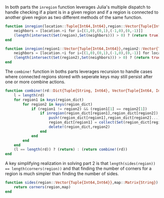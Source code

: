 In both parts the `inregion` function leverages Julia's multiple dispatch to handle checking if a plant is in a given region and if a region is connected to another given region as two different methods of the same function. 
```julia
function inregion(location::Tuple{Int64,Int64},region::Vector{Tuple{Int64,Int64}})::Bool
    neighbors = [location.+i for i=[(1,0),(0,1),(-1,0),(0,-1)]]
    (length(intersect(Set(region),Set(neighbors))) > 0) ? (return true) : (return false)
end

function inregion(region1::Vector{Tuple{Int64,Int64}},region2::Vector{Tuple{Int64,Int64}})::Bool
    neighbors = [location.+i for i=[(1,0),(0,1),(-1,0),(0,-1)] for location=region1]
    (length(intersect(Set(region2),Set(neighbors))) > 0) ? (return true) : (return false)
end
```

The `combine!` function in boths parts leverages recursion to handle cases where connected regions stored with seperate keys may still persist after one or more combine actions. 
```julia
function combine!(rd::Dict{Tuple{String, Int64}, Vector{Tuple{Int64, Int64}}})
    l = length(rd)
    for region1 in keys(region_dict)
        for region2 in keys(region_dict)
            if (region1 != region2) && (region1[1] == region2[1])
                if inregion(region_dict[region1],region_dict[region2])
                    push!(region_dict[region1],region_dict[region2]...)
                    region_dict[region1] = collect(Set(region_dict[region1]))
                    delete!(region_dict,region2)
                end
            end
        end
    end
    (l == length(rd)) ? (return) : (return combine!(rd))
end
```

A key simplifying realization in solving part 2 is that `length(sides(region)) == length(corners(region))` and that finding the number of corners for a region is much simpler than finding the number of sides.
```julia
function sides(region::Vector{Tuple{Int64,Int64}},map::Matrix{String})::Int64
    return corners(region,map) 
end
``` 